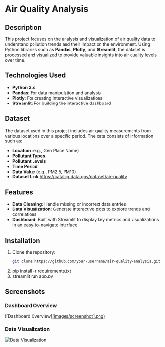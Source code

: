 # Air Quality Analysis

## Description

This project focuses on the analysis and visualization of air quality data to understand pollution trends and their impact on the environment. Using Python libraries such as **Pandas**, **Plotly**, and **Streamlit**, the dataset is processed and visualized to provide valuable insights into air quality levels over time.

## Technologies Used
- **Python 3.x**
- **Pandas**: For data manipulation and analysis
- **Plotly**: For creating interactive visualizations
- **Streamlit**: For building the interactive dashboard

## Dataset

The dataset used in this project includes air quality measurements from various locations over a specific period. The data consists of information such as:
- **Location** (e.g., Geo Place Name)
- **Pollutant Types**
- **Pollutant Levels**
- **Time Period**
- **Data Value** (e.g., PM2.5, PM10)
- **Dataset Link** https://catalog.data.gov/dataset/air-quality

## Features

- **Data Cleaning**: Handle missing or incorrect data entries
- **Data Visualization**: Generate interactive plots to explore trends and correlations
- **Dashboard**: Built with Streamlit to display key metrics and visualizations in an easy-to-navigate interface

## Installation

1. Clone the repository:
   ```bash
   git clone https://github.com/your-username/air-quality-analysis.git 
2. pip install -r requirements.txt
3. streamlit run app.py

## Screenshots
### Dashboard Overview
![Dashboard Overview][(images/screenshot1.png)](https://imgur.com/a/AktANI1)

### Data Visualization
![Data Visualization](images/screenshot2.png)
